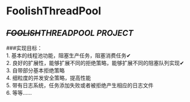 # FoolishThreadPool
## *~~FOOLISH~~THREADPOOL PROJECT*
###实现目标：  
    1. 基本的线程池功能，阻塞生产任务，阻塞消费任务✔  
    2. 良好的扩展性，能够扩展不同的拒绝策略，能够扩展不同的阻塞队列实现✔  
    3. 自带部分基本拒绝策略  
    4. 细粒度的并发安全策略，提高性能  
    5. 带有日志系统，任务添加失败或者被拒绝产生相应的日志文件  
    6. 等等......
